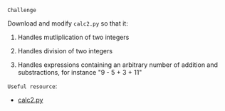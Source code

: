 `Challenge`

Download and modify `calc2.py` so that it:

1. Handles mutliplication of two integers

2. Handles division of two integers

3. Handles expressions containing an arbitrary number of addition and substractions, for instance "9 - 5 + 3 + 11"

`Useful resource`:

- [calc2.py](https://github.com/rspivak/lsbasi/blob/master/part2/calc2.py)